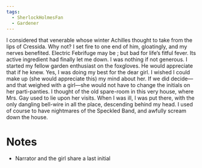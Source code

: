 ```yaml
---
tags:
  - SherlockHolmesFan
  - Gardener
---
```

I considered that venerable whose winter Achilles thought to take from the lips of Cressida. Why not? I set fire to one end of him, gloatingly, and my nerves benefited. Electric Febrifuge may be ; but bad for life’s fitful fever. Its active ingredient had finally let me down. I was nothing if not generous. I started my fellow garden enthusiast on the foxgloves. He would appreciate that if he knew. Yes, I was doing my best for the dear girl. I wished I could make up (she would appreciate this) my mind about her. If we did decide—and that weighed with a girl—she would not have to change the initials on her parti-panties. I thought of the old spare-room in this very house, where Mrs. Gay used to lie upon her visits. When I was ill, I was put there, with the only dangling bell-wire in all the place, descending behind my head. I used of course to have nightmares of the Speckled Band, and awfully scream down the house.

# Notes
- Narrator and the girl share a last initial

